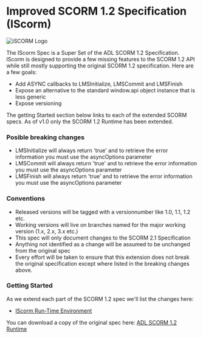 # Improved SCORM 1.2 Specification (IScorm)

![iSCORM Logo](https://user-images.githubusercontent.com/2368069/137387161-222aee59-b206-4ceb-a3c7-38cc1fcec13b.png)

The IScorm Spec is a Super Set of the ADL SCORM 1.2 Specification. IScorm is designed to provide a few missing features to the SCORM 1.2 API while still mostly supporting the original SCORM 1.2 specification. Here are a few goals:

* Add ASYNC callbacks to LMSInitialize, LMSCommit and LMSFinish
* Expose an alternative to the standard window.api object instance that is less generic
* Expose versioning

The getting Started section below links to each of the extended SCORM specs. As of v1.0 only the SCORM 1.2 Runtime has been extended.

### Posible breaking changes

* LMSInitialize will always return 'true' and to retrieve the error information you must use the asyncOptions parameter
* LMSCommit will always return 'true' and to retrieve the error information you must use the asyncOptions parameter
* LMSFinish will always return 'true' and to retrieve the error information you must use the asyncOptions parameter

### Conventions

* Released versions will be tagged with a versionnumber like 1.0, 1.1, 1.2 etc.
* Working versions will live on branches named for the major working version (1.x, 2.x, 3.x etc.)
* This spec will only document changes to the SCORM 2.1 Specification
* Anything not identified as a change will be assumed to be unchanged from the original spec
* Every effort will be taken to ensure that this extension does not break the original specification except where listed in the breaking changes above.

### Getting Started

As we extend each part of the SCORM 1.2 spec we'll list the changes here:

* [IScorm Run-Time Environment](spec/IScorm\_Run-Time\_Environment.md)

You can download a copy of the original spec here: [ADL SCORM 1.2 Runtime](spec/SCORM-12-RunTimeEnv.pdf)
